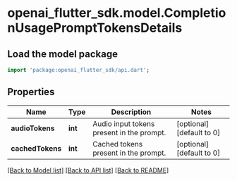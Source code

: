 # openai_flutter_sdk.model.CompletionUsagePromptTokensDetails

## Load the model package
```dart
import 'package:openai_flutter_sdk/api.dart';
```

## Properties
Name | Type | Description | Notes
------------ | ------------- | ------------- | -------------
**audioTokens** | **int** | Audio input tokens present in the prompt. | [optional] [default to 0]
**cachedTokens** | **int** | Cached tokens present in the prompt. | [optional] [default to 0]

[[Back to Model list]](../README.md#documentation-for-models) [[Back to API list]](../README.md#documentation-for-api-endpoints) [[Back to README]](../README.md)



